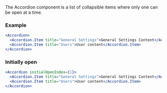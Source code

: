 The Accordion component is a list of collapsible items where only one can be open at a time.

### Example
```jsx
<Accordion>
  <Accordion.Item title="General Settings">General Settings Content</Accordion.Item>
  <Accordion.Item title="Users">User content</Accordion.Item>
</Accordion>
```

### Initially open
```jsx
<Accordion initialOpenIndex={1}>
  <Accordion.Item title="General Settings">General Settings Content</Accordion.Item>
  <Accordion.Item title="Users">User content</Accordion.Item>
</Accordion>
```
